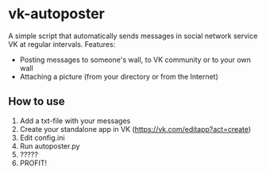 # vk-autoposter
A simple script that automatically sends messages in social network service VK at regular intervals.
Features: 
- Posting messages to someone's wall, to VK community or to your own wall 
- Attaching a picture (from your directory or from the Internet)

## How to use
1. Add a txt-file with your messages
2. Create your standalone app in VK (https://vk.com/editapp?act=create) 
3. Edit config.ini
4. Run autoposter.py
5. ?????
6. PROFIT!
